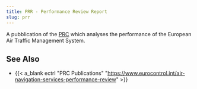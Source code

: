 ```yaml
---
title: PRR - Performance Review Report
slug: prr
---
```


A pubblication of the [PRC][prc] which analyses the performance of the
European Air Traffic Management System.

## See Also

* {{< a_blank ectrl "PRC Publications" "https://www.eurocontrol.int/air-navigation-services-performance-review" >}}

[prc]: /acronym/prc/ "Air Traffic Control"

